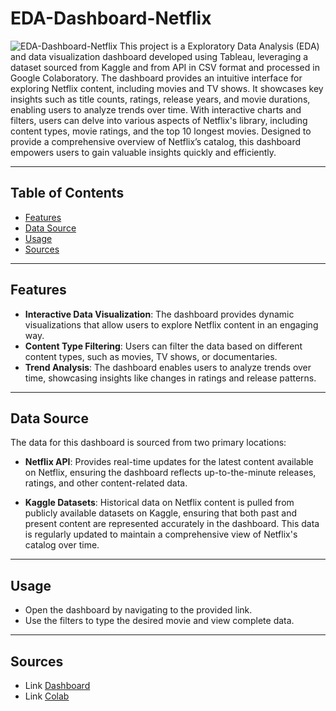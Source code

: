 # EDA-Dashboard-Netflix
![EDA-Dashboard-Netflix](Preview.gif)
This project is a Exploratory Data Analysis (EDA) and data visualization dashboard developed using Tableau, leveraging a dataset sourced from Kaggle and from API in CSV format and processed in Google Colaboratory. The dashboard provides an intuitive interface for exploring Netflix content, including movies and TV shows. It showcases key insights such as title counts, ratings, release years, and movie durations, enabling users to analyze trends over time. With interactive charts and filters, users can delve into various aspects of Netflix's library, including content types, movie ratings, and the top 10 longest movies. Designed to provide a comprehensive overview of Netflix’s catalog, this dashboard empowers users to gain valuable insights quickly and efficiently. 

---

## Table of Contents

- [Features](#features)
- [Data Source](#DataSource)
- [Usage](#Usage)
- [Sources](#Sources)

---

## Features

- **Interactive Data Visualization**: The dashboard provides dynamic visualizations that allow users to explore Netflix content in an engaging way.
- **Content Type Filtering**: Users can filter the data based on different content types, such as movies, TV shows, or documentaries.
- **Trend Analysis**: The dashboard enables users to analyze trends over time, showcasing insights like changes in ratings and release patterns.

---

## Data Source

The data for this dashboard is sourced from two primary locations:

- **Netflix API**: Provides real-time updates for the latest content available on Netflix, ensuring the dashboard reflects up-to-the-minute releases, ratings, and other content-related data.
  
- **Kaggle Datasets**: Historical data on Netflix content is pulled from publicly available datasets on Kaggle, ensuring that both past and present content are represented accurately in the dashboard. This data is regularly updated to maintain a comprehensive view of Netflix's catalog over time.

---

## Usage
- Open the dashboard by navigating to the provided link.
- Use the filters to type the desired movie and view complete data.

---

## Sources

- Link [Dashboard](https://public.tableau.com/app/profile/kevin.sutrisna/viz/shared/2MRHKNY5X)
- Link [Colab](https://public.tableau.com/app/profile/kevin.sutrisna/viz/shared/2MRHKNY5X)
